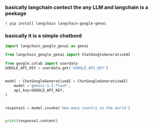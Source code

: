 ### basically langchain contect the any LLM and langchain is a peekage

```! pip install langchain langchain-google-genai```

### basically it is a simple chatbord

``` python
import langchain_google_genai as genai

from langchain_google_genai import ChatGoogleGenerativeAI

from google.colab import userdata
GOOGLE_API_KEY = userdata.get('GOOGLE_API_KEY')


model : ChatGoogleGenerativeAI = ChatGoogleGenerativeAI(
    model ='gemini-1.5-flash',
    api_key=GOOGLE_API_KEY,
)


response1 = model.invoke('How many country in the world')


print(response1.content)
```